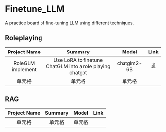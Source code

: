 # Finetune_LLM
A practice board of fine-tuning LLM using different techniques.

## Roleplaying
| Project Name | Summary | Model | Link|
|:----:| :----: | :----: | :----: |
| RoleGLM implement | Use LoRA to finetune ChatGLM into a role playing chatgpt |chatglm2-6B| [:v:](Finetune_LLM/RoleLLM_implement) |
| 单元格 | 单元格 | 单元格 |

## RAG
| Project Name | Summary | Model |Link|
|:----:| :----: | :----: | :----: |
| 单元格 | 单元格 | 单元格 |
